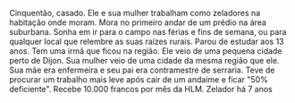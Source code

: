Cinquentão, casado. Ele e sua mulher trabalham como zeladores na habitação onde moram. Mora no primeiro andar de um prédio na área suburbana. Sonha em ir para o campo nas férias e fins de semana, ou para qualquer local que relembre as suas raízes rurais. Parou de estudar aos 13 anos. Tem uma irmã que ficou na região.
Ele veio de uma pequena cidade perto de Dijon. Sua mulher veio de uma cidade da mesma região que ele. Sua mãe era enfermeira e seu pai era contramestre de serraria.
Teve de procurar um trabalho mais leve após cair de um andaime e ficar "50% deficiente". Recebe 10.000 francos por mês da HLM.
Zelador há 7 anos
